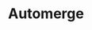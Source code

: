 ---
git: https://github.com/automerge
logohandle: automerge
sort: automerge
title: Automerge
website: https://automerge.org/
---
